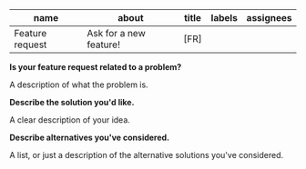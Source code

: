 | name | about | title | labels | assignees |
| ---- | ----- | ----- | ------ | --------- |
| Feature request | Ask for a new feature! | [FR] | |

**Is your feature request related to a problem?**

A description of what the problem is.

**Describe the solution you'd like.**

A clear description of your idea.

**Describe alternatives you've considered.**

A list, or just a description of the alternative solutions you've considered.
